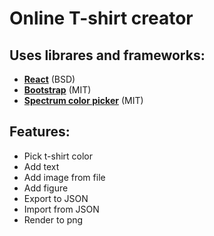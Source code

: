 # Online T-shirt creator

## Uses librares and frameworks:
- **[React](https://github.com/facebook/react)** (BSD)
- **[Bootstrap](https://github.com/twbs/bootstrap)** (MIT)
- **[Spectrum color picker](https://github.com/bgrins/spectrum)** (MIT)

## Features:
- Pick t-shirt color
- Add text
- Add image from file
- Add figure
- Export to JSON
- Import from JSON
- Render to png